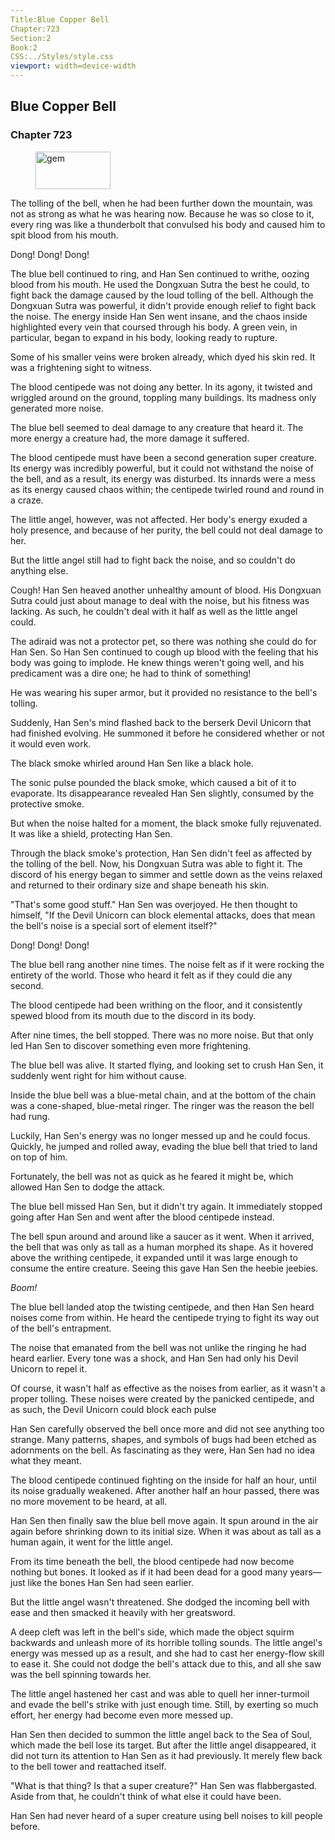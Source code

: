 ```yaml
---
Title:Blue Copper Bell 
Chapter:723 
Section:2 
Book:2 
CSS:../Styles/style.css 
viewport: width=device-width
---
```

  
## Blue Copper Bell
### Chapter 723
  
<figure>
	<img src="../Images/gem.gif" alt="gem" id="gem" width="120" height="60" />
</figure>
  

  
The tolling of the bell, when he had been further down the mountain, was not as strong as what he was hearing now. Because he was so close to it, every ring was like a thunderbolt that convulsed his body and caused him to spit blood from his mouth.

Dong! Dong! Dong!

The blue bell continued to ring, and Han Sen continued to writhe, oozing blood from his mouth. He used the Dongxuan Sutra the best he could, to fight back the damage caused by the loud tolling of the bell. Although the Dongxuan Sutra was powerful, it didn't provide enough relief to fight back the noise. The energy inside Han Sen went insane, and the chaos inside highlighted every vein that coursed through his body. A green vein, in particular, began to expand in his body, looking ready to rupture.

Some of his smaller veins were broken already, which dyed his skin red. It was a frightening sight to witness.

The blood centipede was not doing any better. In its agony, it twisted and wriggled around on the ground, toppling many buildings. Its madness only generated more noise.

The blue bell seemed to deal damage to any creature that heard it. The more energy a creature had, the more damage it suffered.

The blood centipede must have been a second generation super creature. Its energy was incredibly powerful, but it could not withstand the noise of the bell, and as a result, its energy was disturbed. Its innards were a mess as its energy caused chaos within; the centipede twirled round and round in a craze.

The little angel, however, was not affected. Her body's energy exuded a holy presence, and because of her purity, the bell could not deal damage to her.

But the little angel still had to fight back the noise, and so couldn't do anything else.

Cough! Han Sen heaved another unhealthy amount of blood. His Dongxuan Sutra could just about manage to deal with the noise, but his fitness was lacking. As such, he couldn't deal with it half as well as the little angel could.

The adiraid was not a protector pet, so there was nothing she could do for Han Sen. So Han Sen continued to cough up blood with the feeling that his body was going to implode. He knew things weren't going well, and his predicament was a dire one; he had to think of something!

He was wearing his super armor, but it provided no resistance to the bell's tolling.

Suddenly, Han Sen's mind flashed back to the berserk Devil Unicorn that had finished evolving. He summoned it before he considered whether or not it would even work.

The black smoke whirled around Han Sen like a black hole.

The sonic pulse pounded the black smoke, which caused a bit of it to evaporate. Its disappearance revealed Han Sen slightly, consumed by the protective smoke.

But when the noise halted for a moment, the black smoke fully rejuvenated. It was like a shield, protecting Han Sen.

Through the black smoke's protection, Han Sen didn't feel as affected by the tolling of the bell. Now, his Dongxuan Sutra was able to fight it. The discord of his energy began to simmer and settle down as the veins relaxed and returned to their ordinary size and shape beneath his skin.

"That's some good stuff." Han Sen was overjoyed. He then thought to himself, "If the Devil Unicorn can block elemental attacks, does that mean the bell's noise is a special sort of element itself?"

Dong! Dong! Dong!

The blue bell rang another nine times. The noise felt as if it were rocking the entirety of the world. Those who heard it felt as if they could die any second.

The blood centipede had been writhing on the floor, and it consistently spewed blood from its mouth due to the discord in its body.

After nine times, the bell stopped. There was no more noise. But that only led Han Sen to discover something even more frightening.

The blue bell was alive. It started flying, and looking set to crush Han Sen, it suddenly went right for him without cause.

Inside the blue bell was a blue-metal chain, and at the bottom of the chain was a cone-shaped, blue-metal ringer. The ringer was the reason the bell had rung.

Luckily, Han Sen's energy was no longer messed up and he could focus. Quickly, he jumped and rolled away, evading the blue bell that tried to land on top of him.

Fortunately, the bell was not as quick as he feared it might be, which allowed Han Sen to dodge the attack.

The blue bell missed Han Sen, but it didn't try again. It immediately stopped going after Han Sen and went after the blood centipede instead.

The bell spun around and around like a saucer as it went. When it arrived, the bell that was only as tall as a human morphed its shape. As it hovered above the writhing centipede, it expanded until it was large enough to consume the entire creature. Seeing this gave Han Sen the heebie jeebies.

*Boom!*

The blue bell landed atop the twisting centipede, and then Han Sen heard noises come from within. He heard the centipede trying to fight its way out of the bell's entrapment.

The noise that emanated from the bell was not unlike the ringing he had heard earlier. Every tone was a shock, and Han Sen had only his Devil Unicorn to repel it.

Of course, it wasn't half as effective as the noises from earlier, as it wasn't a proper tolling. These noises were created by the panicked centipede, and as such, the Devil Unicorn could block each pulse

Han Sen carefully observed the bell once more and did not see anything too strange. Many patterns, shapes, and symbols of bugs had been etched as adornments on the bell. As fascinating as they were, Han Sen had no idea what they meant.

The blood centipede continued fighting on the inside for half an hour, until its noise gradually weakened. After another half an hour passed, there was no more movement to be heard, at all.

Han Sen then finally saw the blue bell move again. It spun around in the air again before shrinking down to its initial size. When it was about as tall as a human again, it went for the little angel.

From its time beneath the bell, the blood centipede had now become nothing but bones. It looked as if it had been dead for a good many years—just like the bones Han Sen had seen earlier.

But the little angel wasn't threatened. She dodged the incoming bell with ease and then smacked it heavily with her greatsword.

A deep cleft was left in the bell's side, which made the object squirm backwards and unleash more of its horrible tolling sounds. The little angel's energy was messed up as a result, and she had to cast her energy-flow skill to ease it. She could not dodge the bell's attack due to this, and all she saw was the bell spinning towards her.

The little angel hastened her cast and was able to quell her inner-turmoil and evade the bell's strike with just enough time. Still, by exerting so much effort, her energy had become even more messed up.

Han Sen then decided to summon the little angel back to the Sea of Soul, which made the bell lose its target. But after the little angel disappeared, it did not turn its attention to Han Sen as it had previously. It merely flew back to the bell tower and reattached itself.

"What is that thing? Is that a super creature?" Han Sen was flabbergasted. Aside from that, he couldn't think of what else it could have been.

Han Sen had never heard of a super creature using bell noises to kill people before.